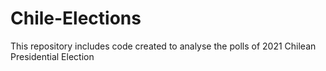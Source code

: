 # Chile-Elections
This repository includes code created to analyse the polls of 2021 Chilean Presidential Election
